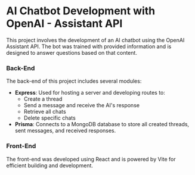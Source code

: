 # AI Chatbot Development with OpenAI - Assistant API

This project involves the development of an AI chatbot using the OpenAI Assistant API. The bot was trained with provided information and is designed to answer questions based on that content.

### Back-End
The back-end of this project includes several modules:
- **Express**: Used for hosting a server and developing routes to:
  - Create a thread
  - Send a message and receive the AI's response
  - Retrieve all chats
  - Delete specific chats
- **Prisma**: Connects to a MongoDB database to store all created threads, sent messages, and received responses.

### Front-End
The front-end was developed using React and is powered by Vite for efficient building and development.
